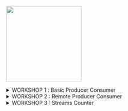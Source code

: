 <img src=https://www.pngitem.com/pimgs/m/497-4979354_computer-guy-meme-hd-png-download.png width="200"></img>


<details><summary>
  WORKSHOP 1 : Basic Producer Consumer</summary>
  
  - activate the following branch in your local project :<br>
[Basic Producer Consumer Stub](https://github.com/mehdi-lamrani/kafka-central/tree/basic-prod-cons-stub) <br>

  - The goal of this workshop is to build a modular program, implementing custom producers & consumers
  - The entry point is the main class `KafkaCentral`
  - it defines the following [REPL](https://en.wikipedia.org/wiki/Read%E2%80%93eval%E2%80%93print_loop), that will be the control center for your program
    <img width="500" alt="run-jar" src="https://user-images.githubusercontent.com/28993140/82837307-f63c0d80-9ec8-11ea-8c4b-340522f5748e.png">

  - `HelloProducer` & `HelloConsumer` are two static classes with a `run` method that cofigures, defines, and triggers respectively instances of `KafkaProducer` and `KafkaProducer`
  
  - Your mission is to implement those classes and fill them accordingly to what we saw in class (refer to course material)<br>
  in order to have a fully functional producer consumer pipeline
  
  - Once your code is complete, build is using maven build and deploy it to the server using the previously set Source Synchronizer plugin
  
  - Execute your deployed code on the server using java -jar
      - Split your terminal, and launch one KafkaCentral on each
      - Launch a producer on the first
      - Launch a consumer on the second
      
  
  - Validate the behavior of the code : Production & Consumption of the sent events. 
  
  - ***WARNING*** : Kafka Topics are stamped with a hard-coded value. You might need to adjust this later in your code, depending on your branch

<!--[Basic Producer Consumer Solution](https://github.com/mehdi-lamrani/kafka-central/tree/basic-prod-cons-final)-->
</details>

<details><summary>
  WORKSHOP 2 : Remote Producer Consumer</summary> 
  
  - activate the following branch in your local project :<br>
[Alpha Producer Consumer Stub](https://github.com/mehdi-lamrani/kafka-central/tree/alpha-prod-cons-stub) <br>
<!--[Alpha Producer Consumer Solution](https://github.com/mehdi-lamrani/kafka-central/tree/alpha-prod-cons-final)-->
 
  - In this part, we will build a live kafka stream with a real life scenario where the EVENT object needs to be built from the ground up 
  - Serilization and Deserialisation will be performed using the AVRO format for convenience.
  
  - Your will notice new classes and packages : 
    - `alpha.client`
        - A Data Transfer Object (DTO) `OhlcDTO`for [OHLC](https://datavizcatalogue.com/methods/OHLC_chart.html) data 
        - A utility class `AlphaConnect` to connect to a Live Financial Source ([Alpha Vantage](https://www.alphavantage.co/documentation/)) that provides a REST API
        - This class parses the CSV flow from the REST API into a List of `OhlcDTO` to be passed to a dedicated producer
    - `kafka.client`
       -  `AlphaProducer` is a dedicated producer for the Alphva Events  
       -  `AlphaConsumer` is a dedicated consumer for the Alphva Events 
       
  - Your mission is to implement those classes and fill them accordingly in order to have a fully functional flow producer consumer pipeline from an external live source
</details>

<details><summary>
  WORKSHOP 3 : Streams Counter</summary> 
  
  - activate the following branch in your local project :<br>
[Streams Stub](https://github.com/mehdi-lamrani/kafka-central/tree/streams-stub) <br>
<!--[Streams Solution](https://github.com/mehdi-lamrani/kafka-central/tree/stream-final)-->
</details>
